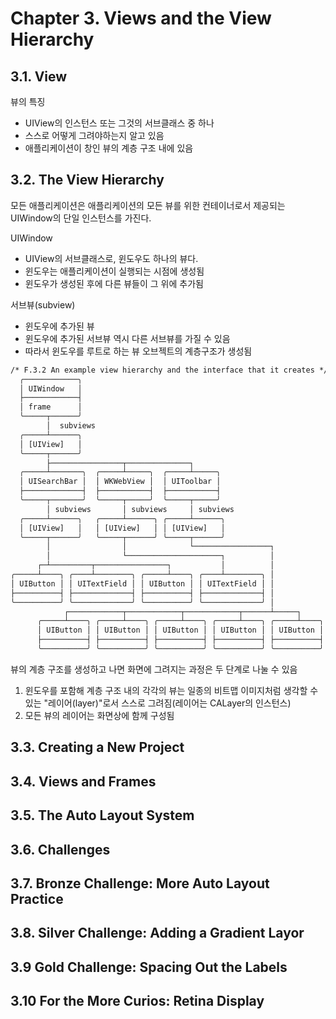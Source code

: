 # Chapter 3. Views and the View Hierarchy

## 3.1. View

뷰의 특징

- UIView의 인스턴스 또는 그것의 서브클래스 중 하나
- 스스로 어떻게 그려야하는지 알고 있음
- 애플리케이션이 창인 뷰의 계층 구조 내에 있음

## 3.2. The View Hierarchy

모든 애플리케이션은 애플리케이션의 모든 뷰를 위한 컨테이너로서 제공되는 UIWindow의 단일 인스턴스를 가진다.

UIWindow

- UIView의 서브클래스로, 윈도우도 하나의 뷰다.
- 윈도우는 애플리케이션이 실행되는 시점에 생성됨
- 윈도우가 생성된 후에 다른 뷰들이 그 위에 추가됨

서브뷰(subview)

- 윈도우에 추가된 뷰
- 윈도우에 추가된 서브뷰 역시 다른 서브뷰를 가질 수 있음
- 따라서 윈도우를 루트로 하는 뷰 오브젝트의 계층구조가 생성됨

````txt
/* F.3.2 An example view hierarchy and the interface that it creates */
  ╭────────────╮
  │ UIWindow   │
  ├────────────┤
  │ frame      │
  ╰─────┬──────╯
        │  subviews
  ╭─────┴──────╮
  │ [UIView]   │
  ╰─────┬──────╯
        ├────────────────┬──────────────┐
  ╭─────┴───────╮  ╭─────┴─────╮  ╭─────┴─────╮
  │ UISearchBar │  │ WKWebView │  │ UIToolbar │
  ├─────────────┤  ├───────────┤  ├───────────┤
  ╰─────┬───────╯  ╰─────┬─────╯  ╰─────┬─────╯
        │ subviews       │ subviews     │ subviews
  ╭─────┴──────╮   ╭─────┴──────╮ ╭─────┴──────╮
  │ [UIView]   │   │ [UIView]   │ │ [UIView]   │
  ╰─────┬──────╯   ╰─────┬──────╯ ╰─────┬──────╯
        │                │              └─────────────────┐
        │                └─────────────────────┐          │
      ┌─┴─────────┬────────────────┐           │          │
╭─────┴────╮ ╭────┴────────╮ ╭─────┴────╮ ╭────┴────────╮ │
│ UIButton │ │ UITextField │ │ UIButton │ │ UITextField │ │
├──────────┤ ├─────────────┤ ├──────────┤ ├─────────────┤ │
╰──────────╯ ╰─────────────╯ ╰──────────╯ ╰─────────────╯ │
            ┌────────────┬────────────┬────────────┬──────┴─────┐
      ╭─────┴────╮ ╭─────┴────╮ ╭─────┴────╮ ╭─────┴────╮ ╭─────┴────╮
      │ UIButton │ │ UIButton │ │ UIButton │ │ UIButton │ │ UIButton │
      ├──────────┤ ├──────────┤ ├──────────┤ ├──────────┤ ├──────────┤
      ╰──────────╯ ╰──────────╯ ╰──────────╯ ╰──────────╯ ╰──────────╯
````

뷰의 계층 구조를 생성하고 나면 화면에 그려지는 과정은 두 단계로 나눌 수 있음

1. 윈도우를 포함해 계층 구조 내의 각각의 뷰는 일종의 비트맵 이미지처럼 생각할 수 있는 "레이어(layer)"로서 스스로 그려짐(레이어는 CALayer의 인스턴스)
2. 모든 뷰의 레이어는 화면상에 함께 구성됨

## 3.3. Creating a New Project

## 3.4. Views and Frames

## 3.5. The Auto Layout System

## 3.6. Challenges

## 3.7. Bronze Challenge: More Auto Layout Practice

## 3.8. Silver Challenge: Adding a Gradient Layor

## 3.9 Gold Challenge: Spacing Out the Labels

## 3.10 For the More Curios: Retina Display
